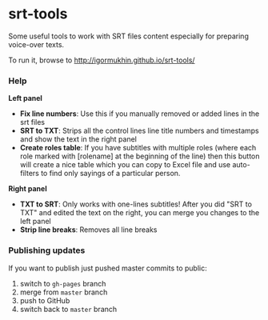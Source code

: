 # srt-tools
Some useful tools to work with SRT files content especially for preparing voice-over texts.

To run it, browse to
http://igormukhin.github.io/srt-tools/

### Help

**Left panel**
- **Fix line numbers**: Use this if you manually removed or added lines in the srt files
- **SRT to TXT**: Strips all the control lines line title numbers and timestamps and show the text in the right panel
- **Create roles table**: If you have subtitles with multiple roles (where each role marked with [rolename] at the beginning of the line) then this button will create a nice table which you can copy to Excel file and use auto-filters to find only sayings of a particular person.

**Right panel**
- **TXT to SRT**: Only works with one-lines subtitles! After you did "SRT to TXT" and edited the text on the right, you can merge you changes to the left panel
- **Strip line breaks**: Removes all line breaks

### Publishing updates

If you want to publish just pushed master commits to public: 
1. switch to `gh-pages` branch
2. merge from `master` branch
3. push to GitHub
4. switch back to `master` branch
